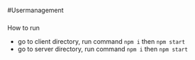 #Usermanagement
###
How to run
- go to client directory, run command `npm i` then `npm start`
- go to server directory, run command `npm i` then `npm start`
